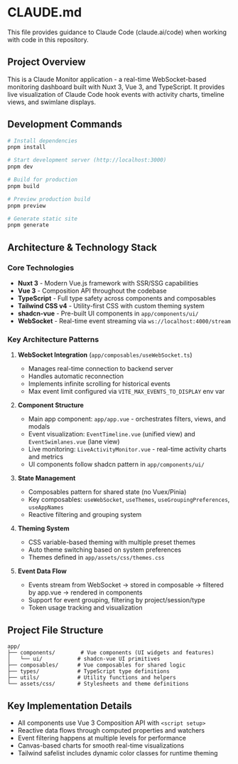 # CLAUDE.md

This file provides guidance to Claude Code (claude.ai/code) when working with code in this repository.

## Project Overview

This is a Claude Monitor application - a real-time WebSocket-based monitoring dashboard built with Nuxt 3, Vue 3, and TypeScript. It provides live visualization of Claude Code hook events with activity charts, timeline views, and swimlane displays.

## Development Commands

```bash
# Install dependencies
pnpm install

# Start development server (http://localhost:3000)
pnpm dev

# Build for production
pnpm build

# Preview production build
pnpm preview

# Generate static site
pnpm generate
```

## Architecture & Technology Stack

### Core Technologies
- **Nuxt 3** - Modern Vue.js framework with SSR/SSG capabilities
- **Vue 3** - Composition API throughout the codebase
- **TypeScript** - Full type safety across components and composables
- **Tailwind CSS v4** - Utility-first CSS with custom theming system
- **shadcn-vue** - Pre-built UI components in `app/components/ui/`
- **WebSocket** - Real-time event streaming via `ws://localhost:4000/stream`

### Key Architecture Patterns

1. **WebSocket Integration** (`app/composables/useWebSocket.ts`)
   - Manages real-time connection to backend server
   - Handles automatic reconnection
   - Implements infinite scrolling for historical events
   - Max event limit configured via `VITE_MAX_EVENTS_TO_DISPLAY` env var

2. **Component Structure**
   - Main app component: `app/app.vue` - orchestrates filters, views, and modals
   - Event visualization: `EventTimeline.vue` (unified view) and `EventSwimlanes.vue` (lane view)
   - Live monitoring: `LiveActivityMonitor.vue` - real-time activity charts and metrics
   - UI components follow shadcn pattern in `app/components/ui/`

3. **State Management**
   - Composables pattern for shared state (no Vuex/Pinia)
   - Key composables: `useWebSocket`, `useThemes`, `useGroupingPreferences`, `useAppNames`
   - Reactive filtering and grouping system

4. **Theming System**
   - CSS variable-based theming with multiple preset themes
   - Auto theme switching based on system preferences
   - Themes defined in `app/assets/css/themes.css`

5. **Event Data Flow**
   - Events stream from WebSocket → stored in composable → filtered by app.vue → rendered in components
   - Support for event grouping, filtering by project/session/type
   - Token usage tracking and visualization

## Project File Structure

```
app/
├── components/        # Vue components (UI widgets and features)
│   └── ui/           # shadcn-vue UI primitives
├── composables/      # Vue composables for shared logic
├── types/            # TypeScript type definitions
├── utils/            # Utility functions and helpers
└── assets/css/       # Stylesheets and theme definitions
```

## Key Implementation Details

- All components use Vue 3 Composition API with `<script setup>`
- Reactive data flows through computed properties and watchers
- Event filtering happens at multiple levels for performance
- Canvas-based charts for smooth real-time visualizations
- Tailwind safelist includes dynamic color classes for runtime theming